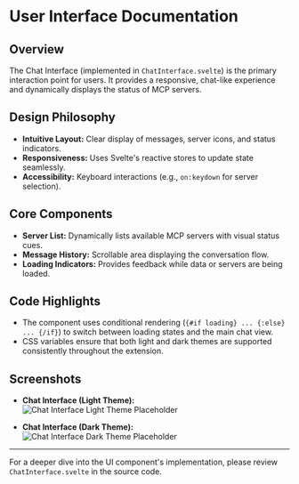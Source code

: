 # User Interface Documentation

## Overview

The Chat Interface (implemented in `ChatInterface.svelte`) is the primary interaction point for users. It provides a responsive, chat-like experience and dynamically displays the status of MCP servers.

## Design Philosophy

- **Intuitive Layout:** Clear display of messages, server icons, and status indicators.
- **Responsiveness:** Uses Svelte's reactive stores to update state seamlessly.
- **Accessibility:** Keyboard interactions (e.g., `on:keydown` for server selection).

## Core Components

- **Server List:** Dynamically lists available MCP servers with visual status cues.
- **Message History:** Scrollable area displaying the conversation flow.
- **Loading Indicators:** Provides feedback while data or servers are being loaded.

## Code Highlights

- The component uses conditional rendering (`{#if loading} ... {:else} ... {/if}`) to switch between loading states and the main chat view.
- CSS variables ensure that both light and dark themes are supported consistently throughout the extension.

## Screenshots

- **Chat Interface (Light Theme):**  
  ![Chat Interface Light Theme Placeholder](path/to/chat_interface_light.png)

- **Chat Interface (Dark Theme):**  
  ![Chat Interface Dark Theme Placeholder](path/to/chat_interface_dark.png)

---

For a deeper dive into the UI component's implementation, please review `ChatInterface.svelte` in the source code.
